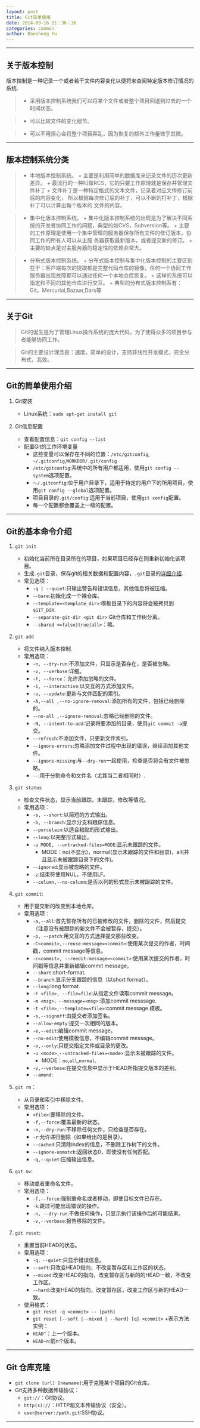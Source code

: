 ```yaml
---
layout: post
title: Git简单使用
date: 2014-09-16 21：36：36
categories: common
author: Baosheng Yu
---
```




-------------------------------

## 关于版本控制

版本控制是一种记录一个或者若干文件内容变化以便将来查阅特定版本修订情况的系统.

>   + 采用版本控制系统我们可以将某个文件或者整个项目回退到过去的一个时间状态。

>   + 可以比较文件的变化细节。

>   + 可以不用担心会将整个项目弄乱，因为恢复的额外工作量微乎其微。

--------------------------------

## 版本控制系统分类

>  + 本地版本控制系统。
      + 主要是利用简单的数据库来记录文件的历次更新差异。
      + 最流行的一种叫做RCS，它的只要工作原理就是保存并管理文件补丁
      + 文件补丁是一种特定格式的文本文件，记录着对应文件修订前后的内容变化，
      	所以根据每次修订后的补丁，可以不断的打补丁，根据补丁可以计算出每个版本的
	文件的内容。

>   + 集中化版本控制系统。 
      + 集中化版本控制系统的出现是为了解决不同系统的开发者协同工作的问题，典型的如CVS，Subversion等。
      + 主要的工作原理是使用一个集中管理的服务器保存所有文件的修订版本，协同工作的所有人可以从主服
      	务器获取最新版本，或者提交新的修订。
      + 主要的缺点是对主服务器的稳定性的依赖非常大。

>   + 分布式版本控制系统。
      + 分布式版本控制与集中化版本控制的主要区别在于：客户端每次的提取都是完整代码仓库的镜像，任何一个协同工作
	服务器出现故障都可以通过任何一个本地仓库恢复。
      + 这样的系统可以指定和不同的其他仓库进行交互。
      + 典型的分布式版本控制系有：Git，Mercurial,Bazaar,Dars等

------------------------------

## 关于Git

> Git的诞生是为了管理Linux操作系统的庞大代码，为了使得众多的项目参与者能够协同工作。

> Git的主要设计理念是：速度，简单的设计，支持非线性开发模式，完全分布式，高效。

--------------------------------

##  Git的简单使用介绍

1. Git安装
   + Linux系统：`sudo apt-get install git`

2. Git信息配置
   + 查看配置信息：`git config --list`
   + 配置Git的工作环境变量
     + 这些变量可以保存在不同的位置：`/etc/gitconfig`, `~/.gitconfig`,`WORKDIR/.git/config`
     + `/etc/gitconfig`:系统中的所有用户都适用，使用`git config --system`选项配置。
     + `～/.gitconfig`:位于用户目录下，适用于特定的用户下的所用项目，使用`git config --global`选项配置。
     + 项目目录的`.git/config`:适用于当前项目，使用`git config`配置。
     + 每一个配置都会覆盖上一级的配置。


-----------------------------------------------

## Git的基本命令介绍
   
1. `git init`
    + 初始化当前所在目录所在的项目，如果项目已经存在则重新初始化该项目。
    + 生成`.git`目录，保存git的相关数据和配置内容，`.git`目录的[详细介绍]().
    + 常见选项：
      + `-q | --quiet`:只输出警告和错误信息，其他信息将被压缩。
      + `--bare`:初始化成一个裸仓库。
      + `--template=<template_dir>`:模板目录下的内容将会被拷贝到`$GIT_DIR`.
      + `--separate-git-dir <git dir>`:Git仓库和工作树分离。
      + `--shared <=false|true|all>`：略。

2. `git add`
   + 将文件纳入版本控制.
   + 常用选项：
     + `-n, --dry-run`:不添加文件，只显示是否存在，是否被忽略。
     + `-v, --verbose`:详细。
     + `-f, --force`：允许添加忽略的文件。
     + `-i, --interactive`:以交互的方式添加文件。
     + `-u, --update`:更新与文件匹配的索引。
     + `-A,--all ,--no-ignore-removal`:添加所有的文件，包括已经删除的。
     + `--no-all ,--ignore-removal`:忽略已经删除的文件。
     + `-N, --intent-to-add`:记录将要添加的目录，使用`git commit -a`提交。
     + `--refresh`:不添加文件，只更新文件索引。
     + `--ignore-errors`:忽略添加文件过程中出现的错误，继续添加其他文件。
     + `--ignore-missing`:与`--dry-run`一起使用，检查是否将会有文件被忽略。
     + `--`:用于分割命令和文件名（尤其当二者相同时）.

3. `git status `
   + 检查文件状态，显示当前跟踪，未跟踪，修改等情况。
   + 常用选项：
     + `-s, --short`:以简短的方式输出。
     + `-b, --branch`:显示分支和跟踪信息。
     + `--porcelain`:以适合粘贴的形式输出。
     + `--long`:以完整形式输出。
     + `-u MODE, --untracked-files=MODE`:显示未跟踪的文件。
       + MODE：no(不显示)，normal(显示未跟踪的文件和目录)，all(并且显示未被跟踪目录下的文件)。
     + `--ignored`:显示被忽略的文件。
     + `-z`:结束符使用NUL，不使用LF。
     + `--column,--no-column`:是否以列的形式显示未被跟踪的文件。

4. `git commit`:
   + 用于提交新的改变到本地仓库。
   + 常用选项：
     + `-a,--all`:首先暂存所有的已被修改的文件，删除的文件，然后提交（注意没有被跟踪的新文件不会被暂存，提交）。
     + `-p, --patch`:用交互的方式选择提交那些改变。
     + `-C<commit>,--reuse-message=<commit>`:使用某次提交的作者，时间戳，commit message等信息。
     + `-c<commit>, --reedit-message=<commit>`:使用某次提交的作者，时间戳等信息并重新编辑commit message。
     + `--short`:short-format.
     + `--branch`:显示分支跟踪的信息（以short format）。
     + `--long`:long format.
     + `-F <file>, --file=file`:从指定文件读取commit message。
     + `-m <msg>，--message=<msg>`:添加commit messsage.
     + `-t <file>,--template=<file>`:commit message 模板。
     + `-s,--signoff`:由提交者添加签名。
     + `--allow-empty`:提交一次相同的版本。
     + `-e,--edit`:编辑commit message。
     + `--no-edit`:使用模板信息，不编辑commit message。
     + `-o,--only`:只提交指定文件或目录的更改。
     + `-u <mode>,--untracked-files=<mode>`:显示未被跟踪的文件。
       + MODE：`no`,`all`,`normal`.
     + `-v,--verbose`:在提交信息中显示于HEAD所指提交版本的差别。
     + `--amend`:

5. `git rm`：
   + 从目录和索引中移除文件。
   + 常用选项：
     + `<file>`:要移除的文件。
     + `-f,--force`:覆盖最新的状态。
     + `-n,--dry-run`:不移除任何文件，只检查是否存在。
     + `-r`:允许递归删除（如果给出的是目录）。
     + `--cached`:只清除index的信息，不删除工作树下的文件。
     + `--ignore-unmatch`:返回状态0，即使没有任何匹配。
     + `-q,--quiet`:压缩输出信息。

6. `git mv`:
   + 移动或者重命名文件。
   + 常用选项：
     + `-f,--force`:强制重命名或者移动，即使目标文件已存在。
     + `-k`:跳过可能出现错误的操作。
     + `-n, --dry-run`:不做任何操作，只显示执行该操作后的可能结果。
     + `-v,--verbose`:报告移除的文件。

7. `git reset`:
   + 重置当前HEAD的状态。
   + 常用选项：
     + `-q，--quiet`:只显示错误信息。
     + `--soft`:只改变HEAD指向，不改变暂存区和工作区的状态。
     + `--mixed`:改变HEAD的指向，改变暂存区与新的的HEAD一致，不改变工作区。
     + `--hard`:改变HEAD的指向，改变暂存区，改变工作区与新的HEAD一致。
   + 使用格式：	
     + `git reset -q <commit> -- [path]`
     + `git reset [--soft |--mixed | --hard] [q] <commit>`
   +表示方法实例：
     + `HEAD^`：上一个版本。
     + `HEAD~n`:前n个版本。	
     

--------------------------------------------------

## Git 仓库克隆

+ `git clone [url] [newname]`:用于克隆某个项目的Git仓库。
+ Git支持多种数据传输协议：
  + `git://`：Git协议。
  + `http(s)://`：HTTP超文本传输协议（安全）。
  + `user@server:/path.git`:SSH协议。
	
------------------------------------------------

